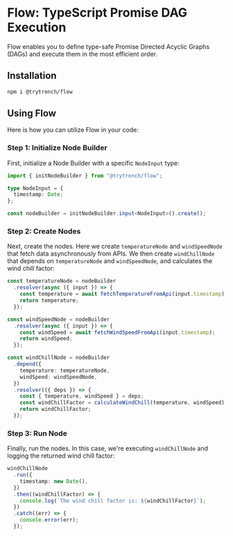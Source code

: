# Flow: TypeScript Promise DAG Execution

Flow enables you to define type-safe Promise Directed Acyclic Graphs (DAGs) and execute them in the most efficient order.

## Installation

```bash
npm i @trytrench/flow
```

## Using Flow

Here is how you can utilize Flow in your code:

### Step 1: Initialize Node Builder

First, initialize a Node Builder with a specific `NodeInput` type:

```typescript
import { initNodeBuilder } from "@trytrench/flow";

type NodeInput = {
  timestamp: Date;
};

const nodeBuilder = initNodeBuilder.input<NodeInput>().create();
```

### Step 2: Create Nodes

Next, create the nodes. Here we create `temperatureNode` and `windSpeedNode` that fetch data asynchronously from APIs. We then create `windChillNode` that depends on `temperatureNode` and `windSpeedNode`, and calculates the wind chill factor:

```typescript
const temperatureNode = nodeBuilder
  .resolver(async ({ input }) => {
    const temperature = await fetchTemperatureFromApi(input.timestamp);
    return temperature;
  });

const windSpeedNode = nodeBuilder
  .resolver(async ({ input }) => {
    const windSpeed = await fetchWindSpeedFromApi(input.timestamp);
    return windSpeed;
  });

const windChillNode = nodeBuilder
  .depend({
    temperature: temperatureNode,
    windSpeed: windSpeedNode,
  })
  .resolver(({ deps }) => {
    const { temperature, windSpeed } = deps;
    const windChillFactor = calculateWindChill(temperature, windSpeed);
    return windChillFactor;
  });
```

### Step 3: Run Node

Finally, run the nodes. In this case, we're executing `windChillNode` and logging the returned wind chill factor:

```typescript
windChillNode
  .run({
    timestamp: new Date(),
  })
  .then((windChillFactor) => {
    console.log(`The wind chill factor is: ${windChillFactor}`);
  })
  .catch((err) => {
    console.error(err);
  });
```
